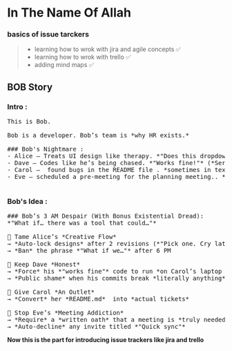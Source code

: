 # In The Name Of Allah 

### basics of issue tarckers 
>- learning how to wrok with jira and agile concepts ✅
>- learning how to wrok with trello  ✅
>- adding mind maps ✅ 

## BOB Story  
### Intro : 
<pre>
This is Bob.  

Bob is a developer. Bob’s team is *why HR exists.*  

### Bob's Nightmare :  
- Alice – Treats UI design like therapy. *"Does this dropdown *spark joy*?"*  
- Dave – Codes like he’s being chased. *"Works fine!"* (*Server is on fire*)  
- Carol –  found bugs in the README file . *sometimes in text files*  
- Eve – scheduled a pre-meeting for the planning meeting.. *"This could’ve been an email… but here we are."*  

</pre>
### Bob's Idea :
<pre>
### Bob’s 3 AM Despair (With Bonus Existential Dread):  
*"What if… there was a tool that could…"*  

🔹 Tame Alice’s *Creative Flow*  
→ *Auto-lock designs* after 2 revisions (*"Pick one. Cry later."*)  
→ *Ban* the phrase *"What if we…"* after 6 PM  

🔹 Keep Dave *Honest*  
→ *Force* his *"works fine"* code to run *on Carol’s laptop first*  
→ *Public shame* when his commits break *literally anything*  

🔹 Give Carol *An Outlet*  
→ *Convert* her *README.md*  into *actual tickets*  

🔹 Stop Eve’s *Meeting Addiction*  
→ *Require* a *written oath* that a meeting is *truly needed*  
→ *Auto-decline* any invite titled *"Quick sync"*
</pre>

**Now this is the part for introducing issue trackers like jira and trello**

